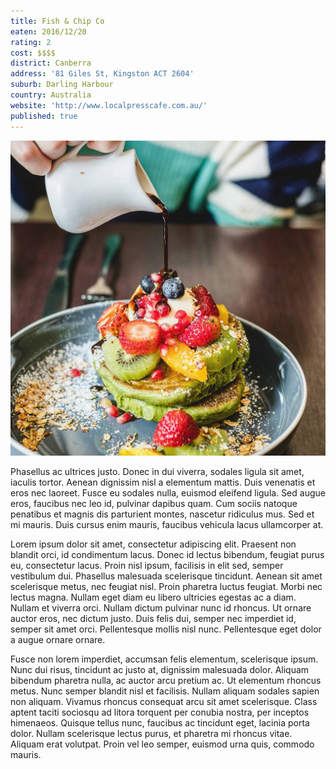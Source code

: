 ```yaml
---
title: Fish & Chip Co
eaten: 2016/12/20
rating: 2
cost: $$$$
district: Canberra
address: '81 Giles St, Kingston ACT 2604'
suburb: Darling Harbour
country: Australia
website: 'http://www.localpresscafe.com.au/'
published: true
---
```


<div class="post-image"><img src="/assets/img/posts/local-press-cafe-1.jpg" alt="1"></div>

Phasellus ac ultrices justo. Donec in dui viverra, sodales ligula sit amet, iaculis tortor. Aenean dignissim nisl a elementum mattis. Duis venenatis et eros nec laoreet. Fusce eu sodales nulla, euismod eleifend ligula. Sed augue eros, faucibus nec leo id, pulvinar dapibus quam. Cum sociis natoque penatibus et magnis dis parturient montes, nascetur ridiculus mus. Sed et mi mauris. Duis cursus enim mauris, faucibus vehicula lacus ullamcorper at.

Lorem ipsum dolor sit amet, consectetur adipiscing elit. Praesent non blandit orci, id condimentum lacus. Donec id lectus bibendum, feugiat purus eu, consectetur lacus. Proin nisl ipsum, facilisis in elit sed, semper vestibulum dui. Phasellus malesuada scelerisque tincidunt. Aenean sit amet scelerisque metus, nec feugiat nisl. Proin pharetra luctus feugiat. Morbi nec lectus magna. Nullam eget diam eu libero ultricies egestas ac a diam. Nullam et viverra orci. Nullam dictum pulvinar nunc id rhoncus. Ut ornare auctor eros, nec dictum justo. Duis felis dui, semper nec imperdiet id, semper sit amet orci. Pellentesque mollis nisl nunc. Pellentesque eget dolor a augue ornare ornare.

Fusce non lorem imperdiet, accumsan felis elementum, scelerisque ipsum. Nunc dui risus, tincidunt ac justo at, dignissim malesuada dolor. Aliquam bibendum pharetra nulla, ac auctor arcu pretium ac. Ut elementum rhoncus metus. Nunc semper blandit nisl et facilisis. Nullam aliquam sodales sapien non aliquam. Vivamus rhoncus consequat arcu sit amet scelerisque. Class aptent taciti sociosqu ad litora torquent per conubia nostra, per inceptos himenaeos. Quisque tellus nunc, faucibus ac tincidunt eget, lacinia porta dolor. Nullam scelerisque lectus purus, et pharetra mi rhoncus vitae. Aliquam erat volutpat. Proin vel leo semper, euismod urna quis, commodo mauris.
